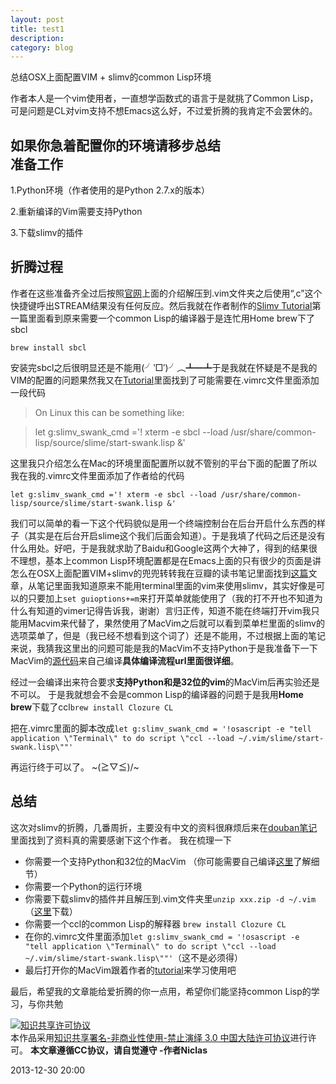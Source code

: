 ```yaml
---
layout: post
title: test1
description: 
category: blog
---
```

总结OSX上面配置VIM + slimv的common Lisp环境

作者本人是一个vim使用者，一直想学函数式的语言于是就挑了Common Lisp，可是问题是CL对vim支持不想Emacs这么好，不过爱折腾的我肯定不会罢休的。

如果你急着配置你的环境请移步**总结**  
准备工作
------
1.Python环境（作者使用的是Python 2.7.x的版本）

2.重新编译的Vim需要支持Python

3.下载slimv的插件

折腾过程
------

作者在这些准备齐全过后按照[官网][1]上面的介绍解压到.vim文件夹之后使用“,c”这个快捷键呼出STREAM结果没有任何反应。然后我就在作者制作的[Slimv Tutorial][2]第一篇里面看到原来需要一个common Lisp的编译器于是连忙用Home brew下了sbcl 

`brew install sbcl`

安装完sbcl之后很明显还是不能用(╯‵□′)╯︵┻━┻于是我就在怀疑是不是我的VIM的配置的问题果然我又在[Tutorial][2]里面找到了可能需要在.vimrc文件里面添加一段代码

>On Linux this can be something like:

>let g:slimv_swank_cmd ='! xterm -e sbcl --load /usr/share/common-lisp/source/slime/start-swank.lisp &'

这里我只介绍怎么在Mac的环境里面配置所以就不管别的平台下面的配置了所以我在我的.vimrc文件里面添加了作者给的代码

`let g:slimv_swank_cmd ='! xterm -e sbcl --load /usr/share/common-lisp/source/slime/start-swank.lisp &'
`

我们可以简单的看一下这个代码貌似是用一个终端控制台在后台开启什么东西的样子（其实是在后台开启slime这个我们后面会知道）。于是我填了代码之后还是没有什么用处。好吧，于是我就求助了Baidu和Google这两个大神了，得到的结果很不理想，基本上common Lisp环境配置都是在Emacs上面的只有很少的页面是讲怎么在OSX上面配置VIM+slimv的兜兜转转我在豆瓣的读书笔记里面找到[这篇][3]文章，从笔记里面我知道原来不能用terminal里面的vim来使用slimv，其实好像是可以的只要加上`set guioptions+=m`来打开菜单就能使用了（我的打不开也不知道为什么有知道的vimer记得告诉我，谢谢）言归正传，知道不能在终端打开vim我只能用Macvim来代替了，果然使用了MacVim之后就可以看到菜单栏里面的slimv的选项菜单了，但是（我已经不想看到这个词了）还是不能用，不过根据上面的笔记来说，我猜我这里出的问题可能是我的MacVim不支持Python于是我准备下一下MacVim的[源代码][4]来自己编译**具体编译流程url里面很详细**。

经过一会编译出来符合要求**支持Python和是32位的vim**的MacVim后再实验还是不可以。
于是我就想会不会是common Lisp的编译器的问题于是我用**Home brew**下载了ccl`brew install Clozure CL`

把在.vimrc里面的脚本改成`let g:slimv_swank_cmd = '!osascript -e "tell application \"Terminal\" to do script \"ccl --load ~/.vim/slime/start-swank.lisp\""'`

再运行终于可以了。
~\(≧▽≦)/~

总结
---
这次对slimv的折腾，几番周折，主要没有中文的资料很麻烦后来在[douban笔记][3]里面找到了资料真的需要感谢下这个作者。
我在梳理一下

* 你需要一个支持Python和32位的MacVim （你可能需要自己编译[这里][4]了解细节）
* 你需要一个Python的运行环境
* 你需要下载slimv的插件并且解压到.vim文件夹里`unzip xxx.zip -d ~/.vim`（[这里][1]下载）
* 你需要一个ccl的common Lisp的解释器 `brew install Clozure CL`
* 在你的.vimrc文件里面添加`let g:slimv_swank_cmd = '!osascript -e "tell application \"Terminal\" to do script \"ccl --load ~/.vim/slime/start-swank.lisp\""'`（这不是必须得）
* 最后打开你的MacVim跟着作者的[tutorial][2]来学习使用吧

最后，希望我的文章能给爱折腾的你一点用，希望你们能坚持common Lisp的学习，与你共勉


<a rel="license" href="http://creativecommons.org/licenses/by-nc-nd/3.0/cn/"><img alt="知识共享许可协议" style="border-width:0" src="http://i.creativecommons.org/l/by-nc-nd/3.0/cn/80x15.png" /></a><br />本作品采用<a rel="license" href="http://creativecommons.org/licenses/by-nc-nd/3.0/cn/">知识共享署名-非商业性使用-禁止演绎 3.0 中国大陆许可协议</a>进行许可。
**本文章遵循CC协议，请自觉遵守    -作者Niclas**

2013-12-30 20:00


[1]:(http://www.vim.org/scripts/script.php?script_id=2531)
[2]:(http://kovisoft.bitbucket.org/tutorial.html)
[3]:(http://book.douban.com/annotation/15415332/)
[4]:(https://code.google.com/p/macvim/wiki/Building)


